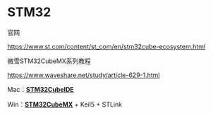 # STM32



官网

https://www.st.com/content/st_com/en/stm32cube-ecosystem.html

微雪STM32CubeMX系列教程

https://www.waveshare.net/study/article-629-1.html

Mac：[**STM32CubeIDE**](https://www.st.com/en/development-tools/stm32cubeide.html)

Win：[**STM32CubeMX**](https://www.st.com/en/development-tools/stm32cubemx.html) + Keil5 + STLink

